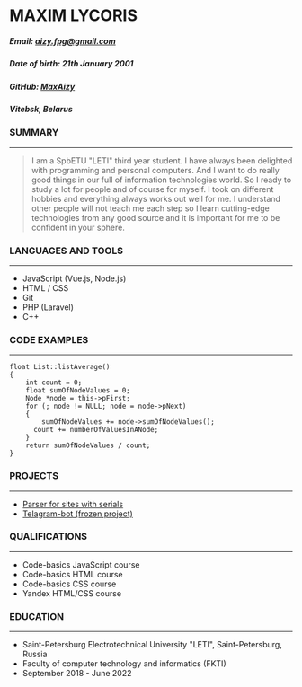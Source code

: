 # MAXIM LYCORIS

##### Email: aizy.fpg@gmail.com

##### Date of birth: 21th January 2001

##### GitHub: [MaxAizy](https://github.com/MaxAizy)

##### Vitebsk, Belarus

### SUMMARY

---

> I am a SpbETU "LETI" third year student. I have always been delighted with programming and personal computers. And I want to do really good things in our full of information technologies world. So I ready to study a lot for people and of course for myself. I took on different hobbies and everything always works out well for me. I understand other people will not teach me each step so I learn cutting-edge technologies from any good source and it is important for me to be confident in your sphere.

### LANGUAGES AND TOOLS

---

- JavaScript (Vue.js, Node.js)
- HTML / CSS
- Git
- PHP (Laravel)
- C++

### CODE EXAMPLES

---

    float List::listAverage()
    {
        int count = 0;
        float sumOfNodeValues = 0;
        Node *node = this->pFirst;
        for (; node != NULL; node = node->pNext)
        {
    	    sumOfNodeValues += node->sumOfNodeValues();
          count += numberOfValuesInANode;
        }
        return sumOfNodeValues / count;
    }

### PROJECTS

---

- [Parser for sites with serials](https://github.com/MaxAizy/parser)
- [Telagram-bot (frozen project)](https://gitlab.com/jstup/chat-bot-news/-/tree/telegram-bot)

### QUALIFICATIONS

---

- Code-basics JavaScript course
- Code-basics HTML course
- Code-basics CSS course
- Yandex HTML/CSS course

### EDUCATION

---

- Saint-Petersburg Electrotechnical University "LETI", Saint-Petersburg, Russia
- Faculty of computer technology and informatics (FKTI)
- September 2018 - June 2022
